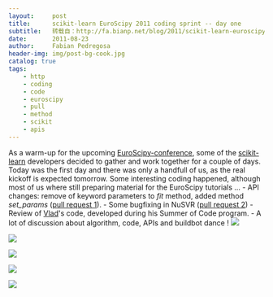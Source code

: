 ```yaml
---
layout:     post
title:      scikit-learn EuroScipy 2011 coding sprint -- day one
subtitle:   转载自：http://fa.bianp.net/blog/2011/scikit-learn-euroscipy-2011-coding-sprint-day-one/
date:       2011-08-23
author:     Fabian Pedregosa
header-img: img/post-bg-cook.jpg
catalog: true
tags:
    - http
    - coding
    - code
    - euroscipy
    - pull
    - method
    - scikit
    - apis
---
```


As a warm-up for the upcoming [EuroScipy-conference](http://www.euroscipy.org/conference/euroscipy2011), some of the
[scikit-learn](http://scikit-learn.sf.net/.) developers decided to gather and work together for a
couple of days. Today was the first day and there was only a handfull of
us, as the real kickoff is expected tomorrow. Some interesting coding
happened, although most of us where still preparing material for the
EuroScipy tutorials ... - API changes: remove of keyword parameters to
*fit* method, added method *set_params* ([pull request 1](https://github.com/scikit-learn/scikit-learn/pull/306)). - Some
bugfixing in NuSVR ([pull request 2](https://github.com/scikit-learn/scikit-learn/pull/315)) - Review of [Vlad](http://vene.ro/.)'s code,
developed during his Summer of Code program. - A lot of discussion about
algorithm, code, APIs and buildbot dance !
![](http://fseoane.net/blog/uploads/2011/08/IMG_0076-150x150.jpg)

![](http://fa.bianp.net/blog/2011/scikit-learn-euroscipy-2011-coding-sprint-day-one/uploads/2011/08/Picture-3-150x150.png)

![](http://fa.bianp.net/blog/2011/scikit-learn-euroscipy-2011-coding-sprint-day-one/uploads/2011/08/IMG_0074-150x150.jpg)

![](http://fa.bianp.net/blog/2011/scikit-learn-euroscipy-2011-coding-sprint-day-one/uploads/2011/08/Picture-5-150x150.png)

![](http://fa.bianp.net/blog/2011/scikit-learn-euroscipy-2011-coding-sprint-day-one/uploads/2011/08/emanuelle-150x150.jpg)

